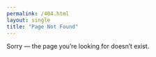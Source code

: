 ```yaml
---
permalink: /404.html
layout: single
title: "Page Not Found"
---
```



Sorry — the page you’re looking for doesn’t exist.
